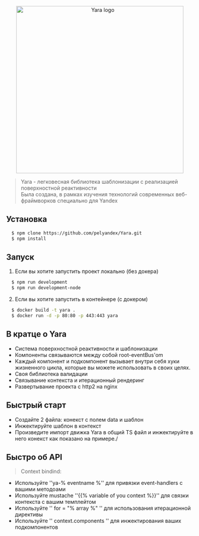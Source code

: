 <p align="center"><img width="450" src="https://i.ibb.co/Wxm9429/YARA.png" alt="Yara logo"></p>

> Yara - легковесная библиотека шаблонизации c реализацией поверхностной реактивности <br>
> Была создана, в рамках изучения технологий современных веб-фраймворков специально для Yandex


Установка
------------

```sh
  $ npm clone https://github.com/pelyandex/Yara.git
  $ npm install
```
Запуск
-------------------
1. Если вы хотите запустить проект локально (без докера)
```sh
  $ npm run development
  $ npm run development-node
```
2. Если вы хотите запустить в контейнере (с докером)
```sh
  $ docker build -t yara .
  $ docker run -d -p 80:80 -p 443:443 yara
```

В кратце о Yara
-------------------
- Система поверхностной реактивности и шаблонизации
- Компоненты связываются между собой root-eventBus'om
- Каждый компонент и подкомпонент вызывает внутри себя хуки жизненного цикла, которые вы можете использовать в своих целях.
- Своя библиотека валидации
- Связывание контекста и итерационный рендеринг
- Развертывание проекта с http2 на nginx

Быстрый старт
-------------------
- Создайте 2 файла: конекст с полем data и шаблон
- Инжектируйте шаблон в контекст 
- Произведите импорт движка Yara в общий TS файл и инжектируйте в него конекст как показано на примере./


Быстро об API
-----------
> Context bindind:
- Используйте ''ya-% eventname %'' для привязки event-handlers с вашими методоами
- Используйте mustache ''{{% variable of you context %}}'' для связки контекста с вашим темплейтом
- Используйте '' for = "% array %" '' для использования итерационной директивы
- Используйте '' context.components '' для инжектирования ваших подкомпонентов
